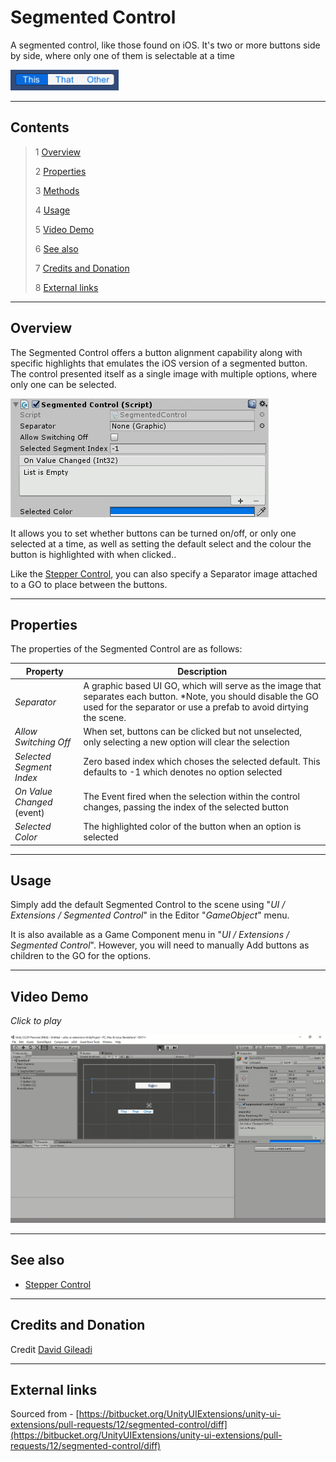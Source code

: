 # Segmented Control

A segmented control, like those found on iOS. It's two or more buttons side by side, where only one of them is selectable at a time

![Segmented Control Example](Images/SegmentedExample.png)

---------

## Contents

> 1 [Overview](#overview)
>
> 2 [Properties](#properties)
>
> 3 [Methods](#methods)
>
> 4 [Usage](#usage)
>
> 5 [Video Demo](#video-demo)
>
> 6 [See also](#see-also)
>
> 7 [Credits and Donation](#credits-and-donation)
>
> 8 [External links](#external-links)

---------

## Overview

The Segmented Control offers a button alignment capability along with specific highlights that emulates the iOS version of a segmented button.  The control presented itself as a single image with multiple options, where only one can be selected.

![](Images/SegmentedControlInspector.jpg)

It allows you to set whether buttons can be turned on/off, or only one selected at a time, as well as setting the default select and the colour the button is highlighted with when clicked..

Like the [Stepper Control](/Controls.md/Stepper), you can also specify a Separator image attached to a GO to place between the buttons.

---------

## Properties

The properties of the Segmented Control are as follows:

Property | Description
|-|-|
*Separator*|A graphic based UI GO, which will serve as the image that separates each button. *Note, you should disable the GO used for the separator or use a prefab to avoid dirtying the scene.
*Allow Switching Off*|When set, buttons can be clicked but not unselected, only selecting a new option will clear the selection
*Selected Segment Index*|Zero based index which choses the selected default. This defaults to -1 which denotes no option selected
*On Value Changed* (event) |The Event fired when the selection within the control changes, passing the index of the selected button
*Selected Color*|The highlighted color of the button when an option is selected

---------

## Usage

Simply add the default Segmented Control to the scene using "*UI / Extensions / Segmented Control*" in the Editor "*GameObject*" menu.

It is also available as a Game Component menu in "*UI / Extensions / Segmented Control*". However, you will need to manually Add buttons as children to the GO for the options.

---------

## Video Demo

*Click to play*

[![Segmented Control Demo](Images/SegmentedControlDemo.jpg)](Images/SegmentedControlDemo.mp4 "Segmented Control Demo")

---------

## See also

* [Stepper Control](/Controls.md/Stepper)

---------

## Credits and Donation

Credit [David Gileadi](https://bitbucket.org/david_gileadi/)

---------

## External links

Sourced from - [https://bitbucket.org/UnityUIExtensions/unity-ui-extensions/pull-requests/12/segmented-control/diff](https://bitbucket.org/UnityUIExtensions/unity-ui-extensions/pull-requests/12/segmented-control/diff)
